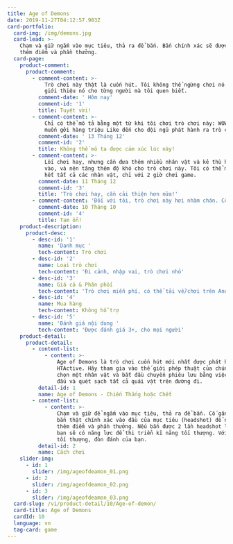 ```yaml
---
title: Age of Demons
date: 2019-11-27T04:12:57.983Z
card-portfolio:
  card-img: /img/demons.jpg
  card-lead: >-
    Chạm và giữ ngắm vào mục tiêu, thả ra để bắn. Bắn chính xác sẽ được cộng
    thêm điểm và phần thưởng.
  card-page:
    product-comment:
      product-comment:
        - comment-content: >-
            Trò chơi này thật là cuốn hút. Tôi không thể ngừng chơi nó. Tôi sẽ
            giới thiệu nó cho từng người mà tôi quen biết.
          comment-date: ' Hôm nay'
          comment-id: '1'
          title: Tuyệt vời!
        - comment-content: >-
            Chỉ có thể mô tả bằng một từ khi tôi chơi trò chơi này: WOW. Tôi
            muốn gởi hàng triệu Like đến cho đội ngũ phát hành ra trò chơi này.
          comment-date: ' 13 Tháng 12'
          comment-id: '2'
          title: Không thể mô ta được cảm xúc lúc này!
        - comment-content: >-
            Lối chơi hay, nhưng cần đưa thêm nhiều nhân vật và kẻ thù hơn nữa
            vào, và nên tăng thêm độ khó cho trò chơi này. Tôi có thể mở khóa
            hết tất cả các nhân vật, chỉ với 2 giờ chơi game.
          comment-date: 11 Tháng 12
          comment-id: '3'
          title: 'Trò chơi hay, cần cải thiện hơn nữa!'
        - comment-content: 'Đối với tôi, trò chơi này hơi nhàm chán. Cố gắng phát triển thêm !'
          comment-date: 10 Tháng 10
          comment-id: '4'
          title: Tạm ổn!
    product-description:
      product-desc:
        - desc-id: '1'
          name: 'Danh mục '
          tech-content: Trò chơi
        - desc-id: '2'
          name: Loại trò chơi
          tech-content: 'Đi cảnh, nhập vai, trò chơi nhỏ'
        - desc-id: '3'
          name: Giá cả & Phân phối
          tech-content: 'Trò chơi miễn phí, có thể tải về/chơi trên Android/IOS/Windows'
        - desc-id: '4'
          name: Mua hàng
          tech-content: Không hỗ trợ
        - desc-id: '5'
          name: 'Đánh giá nội dung '
          tech-content: 'Được đánh giá 3+, cho mọi người'
    product-detail:
      product-detail:
        - content-list:
            - content: >-
                Age of Demons là trò chơi cuốn hút mới nhất được phát hành bởi
                HTActive. Hãy tham gia vào thế giới phép thuật của chúng tôi,
                chọn một nhân vật và bắt đầu chuyến phiêu lưu bằng việc chiến
                đấu và quét sạch tất cả quái vật trên đường đi.
          detail-id: 1
          name: Age of Demons - Chiến Thắng hoặc Chết
        - content-list:
            - content: >-
                Chạm và giữ để ngắm vào mục tiêu, thả ra để bắn. Cố gắng nhắm
                bắn thật chính xác vào đầu của mục tiêu (headshot) để nhận được
                thêm điểm và phần thưởng. Nếu bắn được 2 lần headshot liên tiếp,
                bạn sẽ có năng lực để thi triển kĩ năng tối thượng. Với kĩ năng
                tối thượng, đòn đánh của bạn.
          detail-id: 2
          name: Cách chơi
    slider-img:
      - id: 1
        slider: /img/ageofdeamon_01.png
      - id: 2
        slider: /img/ageofdeamon_02.png
      - id: 3
        slider: /img/ageofdeamon_03.png
  card-slug: /vi/product-detail/10/Age-of-demon/
  card-title: Age of Demons
  cardId: 10
  language: vn
  tag-card: game
---
```


